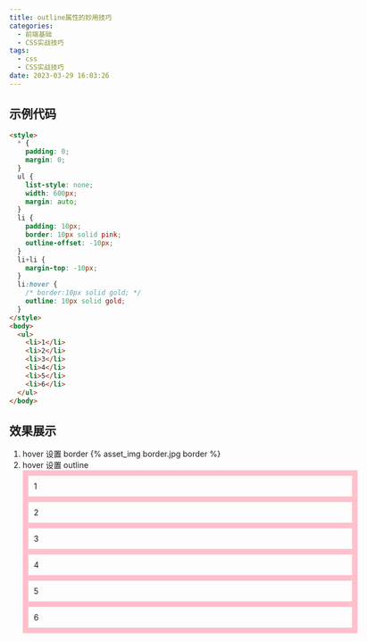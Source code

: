 ```yaml
---
title: outline属性的妙用技巧
categories:
  - 前端基础
  - CSS实战技巧
tags:
  - css
  - CSS实战技巧
date: 2023-03-29 16:03:26
---
```

## 示例代码
```HTML
<style>
  * {
    padding: 0;
    margin: 0;
  }
  ul {
    list-style: none;
    width: 600px;
    margin: auto;
  }
  li {
    padding: 10px;
    border: 10px solid pink;
    outline-offset: -10px;
  }
  li+li {
    margin-top: -10px;
  }
  li:hover {
    /* border:10px solid gold; */
    outline: 10px solid gold;
  }
</style>
<body>
  <ul>
    <li>1</li>
    <li>2</li>
    <li>3</li>
    <li>4</li>
    <li>5</li>
    <li>6</li>
  </ul>
</body>
```
## 效果展示
1. hover 设置 border
    {% asset_img border.jpg border %}
2. hover 设置 outline
    <style>
      #custom-ul1 {
        list-style: none;
        width: 600px;
        margin: auto;
        padding: 0 !important;
      }
      #custom-ul1 li {
        padding: 10px;
        border: 10px solid pink;
        outline-offset: -10px;
      }
      #custom-ul1 li+li {
        margin-top: -10px;
      }
      #custom-ul1 li:hover {
        outline: 10px solid gold;
      }
      #custom-ul1>li::before{
        display: none !important;
      }
    </style>
    <ul id="custom-ul1">
      <li>1</li>
      <li>2</li>
      <li>3</li>
      <li>4</li>
      <li>5</li>
      <li>6</li>
    </ul>